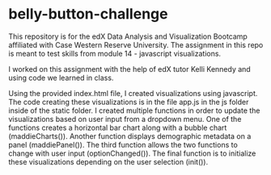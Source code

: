 # belly-button-challenge
This repository is for the edX Data Analysis and Visualization Bootcamp affiliated with Case Western Reserve University. The assignment in this repo is meant to test skills from module 14 - javascript visualizations. 

I worked on this assignment with the help of edX tutor Kelli Kennedy and using code we learned in class.

Using the provided index.html file, I created visualizations using javascript. The code creating these visualizations is in the file app.js in the js folder inside of the static folder. I created multiple functions in order to update the visualizations based on user input from a dropdown menu. One of the functions creates a horizontal bar chart along with a bubble chart (maddieCharts()). Another function displays demographic metadata on a panel (maddiePanel()). The third function allows the two functions to change with user input (optionChanged()). The final function is to initialize these visualizations depending on the user selection (init()). 
